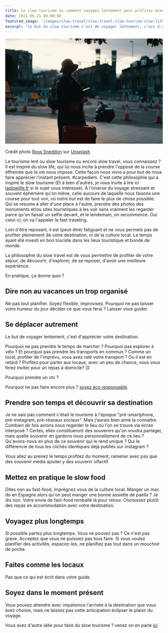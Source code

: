 ```yaml
---
title: Le slow tourisme ou comment voyagez lentement pour profitez mieux
date: 2021-06-21 00:00:00
featured_image: '/images/slow-travel/slow-travel-slow-tourism-slow-life.jpg'
excerpt: "le but du slow tourisme c'est de voyager lentement, c'est d'apprécier sa destination. Pourquoi ne pas prendre le temps de marcher ? pourquoi pas explorer à velo ?"
---
```


![](/images/slow-travel/slow-travel-slow-tourism-slow-life.jpg)

Crédit photo [Ross Sneddon](https://unsplash.com/@rosssneddon?utm_source=unsplash&utm_medium=referral&utm_content=creditCopyText) sur [Unsplash](https://unsplash.com/?utm_source=unsplash&utm_medium=referral&utm_content=creditCopyText)

Le tourisme lent ou slow tourisme ou encore slow travel, vous connaissez ? Il est inspiré du slow life, qui lui nous incite à prendre l'opposé de la course éffreinée que la vie nous impose. Cette façon nous vivre a pour but de nous faire apprécier l'instant présent. #carpediem. C'est cette philosophie qui a inspiré le slow tourisme (Et à bien d'autres, je vous invite à lire ici [laslowlife.fr](https://www.laslowlife.fr/le-mouvement-slow/) si le sujet vous intéresse). À l'inverse du voyage stressant et souvent éphémère qu'on mène, celle aucours de laquelle nous faisons une course pour tout voir, où notre but est de faire le plus de chose possible. Qui se resume à aller d'une place à l'autre, prendre des photos des monuments et/ou sites touristiques à les voir sans vraiment les regarder parce qu'on faisait un selfie devant, et le lendemain, on recommence. Oui celui-ci, on va l'appeler le fast traveling. 

Loin d'être reposant, il est (peut-être) fatiguant et ne vous permets pas de profiter pleinement de votre destination, ni de la culture local. Le temps ayant été investi en bon touriste dans les lieux touristique et bondé de monde. 

La philosophie du slow travel est de vous permettre de profiter de votre séjour, de découvrir, d'explorer, de se reposer, d'avoir une meilleure expérience.

En pratique, ça donne quoi ?

## Dire non au vacances un trop organisé
Ne pas tout planifier. Soyez flexible, improvisez. Pourquoi ne pas laisser votre humeur du jour décider ce que vous ferai ? Laisser vous guider.

## Se déplacer autrement 
Le but de voyager lentement, c'est d'apprécier votre destination. 

Pourquoi ne pas prendre le temps de marcher ? Pourquoi pas explorer à vélo ? Et pourquoi pas prendre les transports en commun ? Comme un local, profiter de l'imprévu, vous avez raté votre transport ? Ou il est en retard ? Profitez pour parler aux locaux, avec un peu de chance, vous vous ferez inviter pour un repas à domicile? 😉

Pourquoi prendre un vtc ?

Pourquoi ne pas faire encore plus ? [soyez éco responsable](https://journaldunvoyageur.fr/tourisme-ecoresponsable). 
 	
## Prendre son temps et découvrir sa destination 
Je ne sais pas comment c'était le tourisme à l'époque "pré-smartphone, pré-instagram, pré-réseaux sociaux". Mais j'aurais bien aimé la connaître. Combien de fois avions nous regarder le lieu où l'on se trouve via écran interposé ? Certes, elles constitueront des souvenirs qu'on voudra partager, mais quelle souvenir en gardons nous personnellement de ce lieu ? Qu'avons-nous en plus de ce souvenir qui le rend unique ? Qui le différencie de tous les clichés identiques déjà publiés sur instagram ?

Vous allez au prenez le temps profitez du moment, ramener avec pas que des souvenir média ajouter y des souvenir olfactif.

## Mettez en pratique le slow food
Dites non au fast-food, imprégnez vous de la culture local. Manger un mac do en Espagne alors qu'on peut manger une bonne assiette de paella ? Je dis non. Votre envie de fast-food remballé là pour retour. Choisissez plutôt des repas en accommodation avec votre destination.


## Voyagez plus longtemps
Si possible partez plus longtemps. Vous ne pouvez pas ? Ce n'est pas grave. Acceptez que vous ne puissiez pas tous faire. Si vous voulez planifier des activités, espacez-les, ne planifiez pas tout dans un mouchoir de poche.

## Faites comme les locaux
Pas que ce qui est écrit dans votre guide. 

## Soyez dans le moment présent

Vous pouvez attendre avec impatience l'arrivée à la destination que vous avez choisie, mais ne laissez pas cette anticipation éclipser le plaisir du voyage.

Vous avez d'autre idée pour faire du slow tourisme ? venez on en parle [ici](journaldunvoyageur.fr/slow-travel-slow-tourisme)
	
	
	
